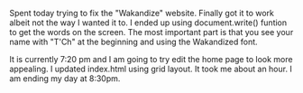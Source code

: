 Spent today trying to fix the "Wakandize" website. Finally got it to work albeit not the way I wanted it to. I ended up using document.write() funtion to get the words on the screen.
The most important part is that you see your name with "T'Ch" at the beginning and using the Wakandized font.

It is currently 7:20 pm and I am going to try edit the home page to look more appealing.
I updated index.html using grid layout. It took me about an hour. I am ending my day at 8:30pm.
